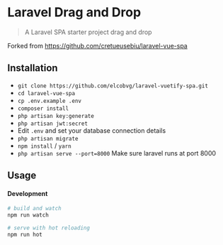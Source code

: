 # Laravel Drag and Drop

> A Laravel SPA starter project drag and drop
>
Forked from https://github.com/cretueusebiu/laravel-vue-spa

## Installation

- `git clone https://github.com/elcobvg/laravel-vuetify-spa.git`
- `cd laravel-vue-spa`
- `cp .env.example .env`
- `composer install`
- `php artisan key:generate`
- `php artisan jwt:secret`
- Edit `.env` and set your database connection details
- `php artisan migrate`
- `npm install` / `yarn`
- `php artisan serve --port=8000` Make sure laravel runs at port 8000

## Usage

#### Development

```bash
# build and watch
npm run watch

# serve with hot reloading
npm run hot
```

